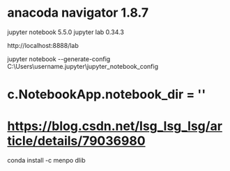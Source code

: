 # anacoda navigator 1.8.7
jupyter notebook 5.5.0
jupyter lab 0.34.3

http://localhost:8888/lab

jupyter notebook --generate-config
C:\Users\username\.jupyter\jupyter_notebook_config
# c.NotebookApp.notebook_dir = ''

# https://blog.csdn.net/lsg_lsg_lsg/article/details/79036980
conda install -c menpo dlib
